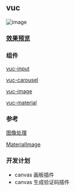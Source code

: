 ## vuc

![image](https://github.com/loo41/vuc/tree/master/doc/canvas.gif)

### [效果预览](https://loo41.github.io/vuc/index.html)

### 组件

[vuc-input](https://github.com/loo41/vuc/tree/master/package/vec-input)

[vuc-carousel](https://github.com/loo41/vuc/tree/master/package/vuc-carousel)

[vuc-image](https://github.com/loo41/vuc/tree/master/package/vuc-image)

[vuc-material](https://github.com/loo41/vuc/tree/master/package/vuc-material)


### 参考

[图像处理](https://www.cnblogs.com/st-leslie/p/8317850.html?utm_source=debugrun&utm_medium=referral)

[MaterialImage](https://github.com/yscoder/MaterialImage)

### 开发计划

- canvas 画板插件
- canvas 生成验证码插件
